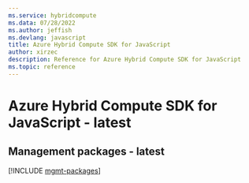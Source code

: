 ```yaml
---
ms.service: hybridcompute
ms.data: 07/28/2022
ms.author: jeffish
ms.devlang: javascript
title: Azure Hybrid Compute SDK for JavaScript
author: xirzec
description: Reference for Azure Hybrid Compute SDK for JavaScript
ms.topic: reference
---
```

# Azure Hybrid Compute SDK for JavaScript - latest

## Management packages - latest
[!INCLUDE [mgmt-packages](hybrid-compute-mgmt-index.md)]